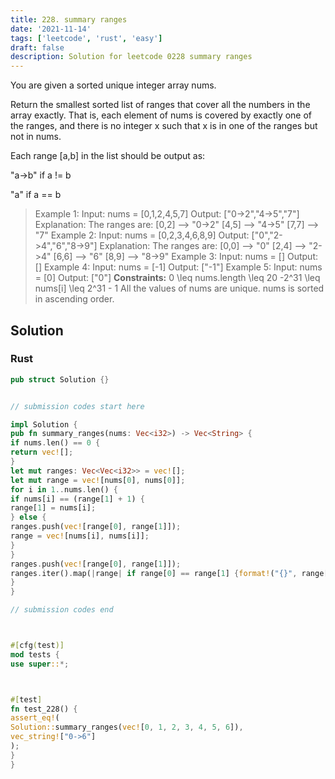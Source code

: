 ```yaml
---
title: 228. summary ranges
date: '2021-11-14'
tags: ['leetcode', 'rust', 'easy']
draft: false
description: Solution for leetcode 0228 summary ranges
---
```




You are given a sorted unique integer array nums.

Return the smallest sorted list of ranges that cover all the numbers in the array exactly. That is, each element of nums is covered by exactly one of the ranges, and there is no integer x such that x is in one of the ranges but not in nums.

Each range [a,b] in the list should be output as:



"a->b" if a !<TeX>=</TeX> b

"a" if a <TeX>=</TeX><TeX>=</TeX> b





>   Example 1:
>   Input: nums <TeX>=</TeX> [0,1,2,4,5,7]
>   Output: ["0->2","4->5","7"]
>   Explanation: The ranges are:
>   [0,2] --> "0->2"
>   [4,5] --> "4->5"
>   [7,7] --> "7"
>   Example 2:
>   Input: nums <TeX>=</TeX> [0,2,3,4,6,8,9]
>   Output: ["0","2->4","6","8->9"]
>   Explanation: The ranges are:
>   [0,0] --> "0"
>   [2,4] --> "2->4"
>   [6,6] --> "6"
>   [8,9] --> "8->9"
>   Example 3:
>   Input: nums <TeX>=</TeX> []
>   Output: []
>   Example 4:
>   Input: nums <TeX>=</TeX> [-1]
>   Output: ["-1"]
>   Example 5:
>   Input: nums <TeX>=</TeX> [0]
>   Output: ["0"]
**Constraints:**
>   	0 <TeX>\leq</TeX> nums.length <TeX>\leq</TeX> 20
>   	-2^31 <TeX>\leq</TeX> nums[i] <TeX>\leq</TeX> 2^31 - 1
>   	All the values of nums are unique.
>   	nums is sorted in ascending order.


## Solution


### Rust
```rust
pub struct Solution {}


// submission codes start here

impl Solution {
pub fn summary_ranges(nums: Vec<i32>) -> Vec<String> {
if nums.len() == 0 {
return vec![];
}
let mut ranges: Vec<Vec<i32>> = vec![];
let mut range = vec![nums[0], nums[0]];
for i in 1..nums.len() {
if nums[i] == (range[1] + 1) {
range[1] = nums[i];
} else {
ranges.push(vec![range[0], range[1]]);
range = vec![nums[i], nums[i]];
}
}
ranges.push(vec![range[0], range[1]]);
ranges.iter().map(|range| if range[0] == range[1] {format!("{}", range[0])} else {format!("{}->{}", range[0], range[1])}).collect()
}
}

// submission codes end



#[cfg(test)]
mod tests {
use super::*;



#[test]
fn test_228() {
assert_eq!(
Solution::summary_ranges(vec![0, 1, 2, 3, 4, 5, 6]),
vec_string!["0->6"]
);
}
}

```
